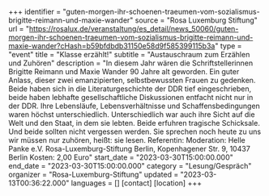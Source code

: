 +++
identifier = "guten-morgen-ihr-schoenen-traeumen-vom-sozialismus-brigitte-reimann-und-maxie-wander"
source = "Rosa Luxemburg Stiftung"
url = "https://rosalux.de/veranstaltung/es_detail/news_50060/guten-morgen-ihr-schoenen-traeumen-vom-sozialismus-brigitte-reimann-und-maxie-wander?cHash=b59bfdbdb31150e58d9f585399115b3a"
type = "event"
title = "Klasse erzählt!"
subtitle = "Austauschraum zum Erzählen und Zuhören"
description = "In diesem Jahr wären die Schriftstellerinnen Brigitte Reimann und Maxie Wander 90 Jahre alt geworden. Ein guter Anlass, dieser zwei emanzipierten, selbstbewussten Frauen zu gedenken. Beide haben sich in die Literaturgeschichte der DDR tief eingeschrieben, beide haben lebhafte gesellschaftliche Diskussionen entfacht  nicht nur in der DDR. Ihre Lebensläufe, Lebensverhältnisse und Schaffensbedingungen waren höchst unterschiedlich. Unterschiedlich war auch ihre Sicht auf die Welt und den Staat, in dem sie lebten. Beide erfuhren tragische Schicksale. Und beide sollten nicht vergessen werden. Sie sprechen noch heute zu uns  wir müssen nur zuhören, heißt: sie lesen.
Referentin: 
Moderation: 
Helle Panke e.V.  Rosa-Luxemburg-Stiftung Berlin, Kopenhagener Str. 9, 10437 Berlin
Kosten: 2,00 Euro"
start_date = "2023-03-30T15:00:00.000"
end_date = "2023-03-30T15:00:00.000"
category = "Lesung/Gespräch"
organizer = "Rosa-Luxemburg-Stiftung"
updated = "2023-03-13T00:36:22.000"
languages = []
[contact]
[location]
+++